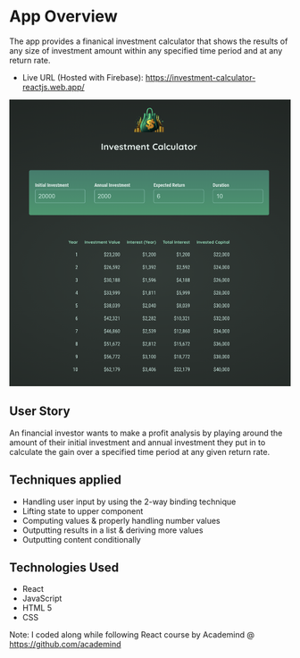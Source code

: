 # App Overview

The app provides a finanical investment calculator that shows the results of any size of investment amount within any specified time period and at any return rate.

- Live URL (Hosted with Firebase): https://investment-calculator-reactjs.web.app/

![snapshot of app page](./src/assets/investment-calc-snapshot.png)

## User Story

An financial investor wants to make a profit analysis by playing around the amount of their initial investment and annual investment they put in to calculate the gain over a specified time period at any given return rate.

## Techniques applied

- Handling user input by using the 2-way binding technique
- Lifting state to upper component
- Computing values & properly handling number values
- Outputting results in a list & deriving more values
- Outputting content conditionally

## Technologies Used

- React
- JavaScript
- HTML 5
- CSS

Note: I coded along while following React course by Academind @ https://github.com/academind

